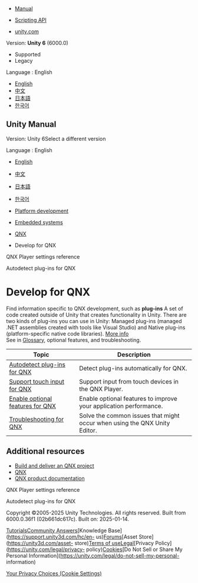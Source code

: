 [](https://docs.unity3d.com)

  * [Manual](../Manual/index.html)
  * [Scripting API](../ScriptReference/index.html)

  * [unity.com](https://unity.com/)

Version: **Unity 6** (6000.0)

  * Supported
  * Legacy

Language : English

  * [English](/Manual/qnx-develop.html)
  * [中文](/cn/current/Manual/qnx-develop.html)
  * [日本語](/ja/current/Manual/qnx-develop.html)
  * [한국어](/kr/current/Manual/qnx-develop.html)

[](https://docs.unity3d.com)

## Unity Manual

Version: Unity 6Select a different version

Language : English

  * [English](/Manual/qnx-develop.html)
  * [中文](/cn/current/Manual/qnx-develop.html)
  * [日本語](/ja/current/Manual/qnx-develop.html)
  * [한국어](/kr/current/Manual/qnx-develop.html)

  * [Platform development ](PlatformSpecific.html)
  * [Embedded systems](embedded-systems.html)
  * [QNX](qnx.html)
  * Develop for QNX

[](qnx-player-settings.html)

QNX Player settings reference

[](qnx-autodetect-plugins.html)

Autodetect plug-ins for QNX

# Develop for QNX

Find information specific to QNX development, such as **plug-ins** A set of
code created outside of Unity that creates functionality in Unity. There are
two kinds of plug-ins you can use in Unity: Managed plug-ins (managed .NET
assemblies created with tools like Visual Studio) and Native plug-ins
(platform-specific native code libraries). [More info](./plug-ins.html)  
See in [Glossary](Glossary.html#Plug-in), optional features, and
troubleshooting.

**Topic** | **Description**  
---|---  
[Autodetect plug-ins for QNX](qnx-autodetect-plugins.html) | Detect plug-ins automatically for QNX.  
[Support touch input for QNX](qnx-touch-input.html) | Support input from touch devices in the QNX Player.  
[Enable optional features for QNX](qnx-optional-features.html) | Enable optional features to improve your application performance.  
[Troubleshooting for QNX](qnx-troubleshooting.html) | Solve the common issues that might occur when using the QNX Unity Editor.  
  
## Additional resources

  * [Build and deliver an QNX project](qnx-build-and-deliver.html)
  * [QNX](qnx.html)
  * [QNX product documentation](https://www.qnx.com/developers/docs/index.html)

[](qnx-player-settings.html)

QNX Player settings reference

[](qnx-autodetect-plugins.html)

Autodetect plug-ins for QNX

Copyright ©2005-2025 Unity Technologies. All rights reserved. Built from
6000.0.36f1 (02b661dc617c). Built on: 2025-01-14.

[Tutorials](https://learn.unity.com/)[Community
Answers](https://answers.unity3d.com)[Knowledge
Base](https://support.unity3d.com/hc/en-
us)[Forums](https://forum.unity3d.com)[Asset Store](https://unity3d.com/asset-
store)[Terms of
use](https://docs.unity3d.com/Manual/TermsOfUse.html)[Legal](https://unity.com/legal)[Privacy
Policy](https://unity.com/legal/privacy-
policy)[Cookies](https://unity.com/legal/cookie-policy)[Do Not Sell or Share
My Personal Information](https://unity.com/legal/do-not-sell-my-personal-
information)

[Your Privacy Choices (Cookie Settings)](javascript:void\(0\);)

